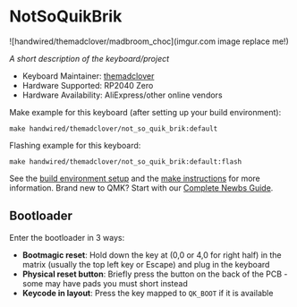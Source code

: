 # NotSoQuikBrik

![handwired/themadclover/madbroom_choc](imgur.com image replace me!)

*A short description of the keyboard/project*

* Keyboard Maintainer: [themadclover](https://github.com/themadclover)
* Hardware Supported: RP2040 Zero
* Hardware Availability: AliExpress/other online vendors

Make example for this keyboard (after setting up your build environment):

    make handwired/themadclover/not_so_quik_brik:default

Flashing example for this keyboard:

    make handwired/themadclover/not_so_quik_brik:default:flash

See the [build environment setup](https://docs.qmk.fm/#/getting_started_build_tools) and the [make instructions](https://docs.qmk.fm/#/getting_started_make_guide) for more information. Brand new to QMK? Start with our [Complete Newbs Guide](https://docs.qmk.fm/#/newbs).

## Bootloader

Enter the bootloader in 3 ways:

* **Bootmagic reset**: Hold down the key at (0,0 or 4,0 for right half) in the matrix (usually the top left key or Escape) and plug in the keyboard
* **Physical reset button**: Briefly press the button on the back of the PCB - some may have pads you must short instead
* **Keycode in layout**: Press the key mapped to `QK_BOOT` if it is available
